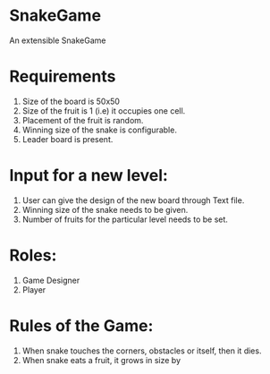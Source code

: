 # SnakeGame
An extensible SnakeGame

# Requirements
1. Size of the board is 50x50
2. Size of the fruit is 1 (i.e) it occupies one cell. 
3. Placement of the fruit is random. 
4. Winning size of the snake is configurable. 
5. Leader board is present.


# Input for a new level:
1. User can give the design of the new board through Text file. 
2. Winning size of the snake needs to be given. 
3. Number of fruits for the particular level needs to be set.



# Roles:
1. Game Designer
2. Player

# Rules of the Game:
 1. When snake touches the corners, obstacles or itself, then it dies. 
 2. When snake eats a fruit, it grows in size by 
